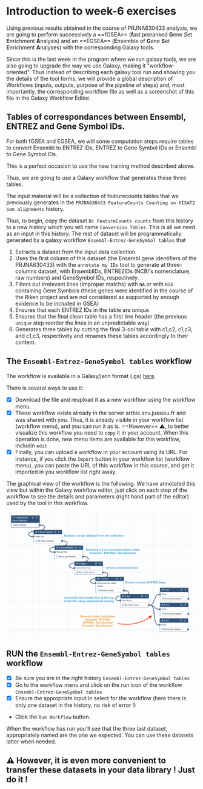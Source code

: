 # Introduction to week-6 exercises
Using previous results obtained in the course of PRJNA630433 analysis, we are going to
perform successively a ==fGSEA== (**f**ast preranked **G**ene *S*et **E**nrichment
**A**nalysis) and an ==EGSEA== (**E**nsemble of **G**ene **S**et **E**nrichment
**A**nalyses) with the corresponding Galaxy tools.

Since this is the last week in the program where we run galaxy tools, we are also going to
upgrade the way we use Galaxy, making it "workflow-oriented". Thus Instead of describing
each galaxy tool run and showing you the details of the tool forms, we will provide a global
description of Workflows (inputs, outputs, purpose of the pipeline of steps)
and, most importantly, the corresponding workflow file as well as a screenshot of this file
in the Galaxy Workflow Editor.


## Tables of correspondances between Ensembl, ENTREZ and Gene Symbol IDs.

For both fGSEA and EGSEA, we will some computation steps require tables to convert Ensembl
to ENTREZ IDs, ENTREZ to Gene Symbol IDs or Ensembl to Gene Symbol IDs.

This is a perfect occasion to use the new training method described above.

Thus, we are going to use a Galaxy workflow that generates these three tables.

The input material will be a collection of featurecounts tables that we previously
generates in the `PRJNA630433 FeatureCounts Counting on HISAT2 bam alignments` history.

Thus, to begin, copy the dataset `Dc FeatureCounts counts` from this history to a new
history which you will name `Conversion Tables`. This is all we need as an input in this
history. The rest of dataset will be programmatically generated by a galaxy workflow
`Ensembl-Entrez-GeneSymbol tables` that

1. Extracts a dataset from the input data collection.
2. Uses the first column of this dataset (the Ensembl gene identifiers of the PRJNA630433)
with the `annotate my IDs` tool to generate at three-columns dataset, with EnsemblIDs,
ENTREZIDs (NCBI's nomenclature, raw numbers) and GeneSymbol IDs, respectively.
3. Filters out irrelevant lines (improper matchs) with `NA` or with `Rik` containing Gene
Symbols (these genes were identified in the course of the Riken project and are not considered
as supported by enough evidence to be included in GSEA)
4. Ensures that each ENTREZ IDs in the table are unique
5. Ensures that the final clean table has a first line header (the previous `unique` step
reorder the lines in an unpredictable way)
6. Generates three tables by cutting the final 3-col table with c1,c2, c1,c3, and c1,c3,
respectively and renames these tables accordingly to their content.

## The `Ensembl-Entrez-GeneSymbol tables` workflow

The workflow is available in a Galaxy/json format (.ga)
[here](Galaxy-Workflow-Ensembl-Entrez-GeneSymbol_tables.ga)

There is several ways to use it:

- [x] Download the file and reupload it as a new workflow using the workflow menu.
- [x] These workflow exists already in the server artbio.snv.jussieu.fr and was shared
with you. Thus, it is already visible in your workflow list (workflow menu), and you can
run it as is. ==However== :warning:, to better visualize this workflow you need to `copy`
it in your account. When this operation is done, new menu items are available for this
workflow, includin `edit`
- [x] Finally, you can upload a workflow in your account using its URL. For instance, if
you click the `Import` button in your workflow list (workflow menu), you can paste the
URL of this workflow in this course, and get it imported in you workflow list right away.

The graphical view of the workflow is the following. We have annotated this view but within
the Galaxy workflow editor, just click on each step of the workflow to see the details and
parameters (right hand part of the editor) used by the tool in this workflow.

![](images/tables_workflow.png)

## RUN the `Ensembl-Entrez-GeneSymbol tables` workflow

- [x] Be sure you are in the right history `Ensembl-Entrez-GeneSymbol tables`
- [x] Go to the workflow menu and click on the run icon of the workflow
`Ensembl-Entrez-GeneSymbol tables`
- [x] Ensure the appropriate input in select for the workflow (here there is only one dataset
in the history, no risk of error !)
- Click the `Run Workflow` button.

When the workflow has run you'll see that the three last dataset, appropriately named are
the one we expected. You can use these datasets latter when needed.

:warning: However, it is even more convenient to transfer these datasets in your data
library ! Just do it !
---